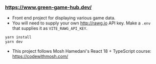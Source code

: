 ### https://www.green-game-hub.dev/

- Front end project for displaying various game data.
- You will need to supply your own http://rawg.io API key. Make a ```.env``` that supplies it as ```VITE_RAWG_API_KEY```.

```js
yarn install
yarn dev
```

- This project follows Mosh Hamedani's React 18 + TypeScript course: https://codewithmosh.com/
